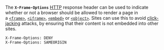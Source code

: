 The **`X-Frame-Options`** [HTTP](https://developer.mozilla.org/en-US/docs/Web/HTTP) response header can be used to indicate whether or not a browser should be allowed to render a page in a [`<frame>`](https://developer.mozilla.org/en-US/docs/Web/HTML/Element/frame), [`<iframe>`](https://developer.mozilla.org/en-US/docs/Web/HTML/Element/iframe), [`<embed>`](https://developer.mozilla.org/en-US/docs/Web/HTML/Element/embed) or [`<object>`](https://developer.mozilla.org/en-US/docs/Web/HTML/Element/object). Sites can use this to avoid [click-jacking](https://developer.mozilla.org/en-US/docs/Web/Security/Types_of_attacks#click-jacking) attacks, by ensuring that their content is not embedded into other sites.

```
X-Frame-Options: DENY
X-Frame-Options: SAMEORIGIN
```

